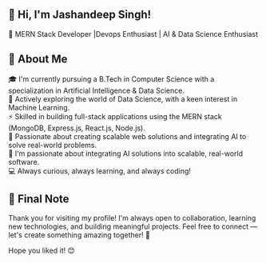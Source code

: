 ## 👋 Hi, I'm Jashandeep Singh!
🚀 MERN Stack Developer |Devops Enthusiast | AI & Data Science Enthusiast

## 💫 About Me
🎓 I'm currently pursuing a B.Tech in Computer Science with a specialization in Artificial Intelligence & Data Science.  
🌱 Actively exploring the world of Data Science, with a keen interest in Machine Learning.  
⚡ Skilled in building full-stack applications using the MERN stack (MongoDB, Express.js, React.js, Node.js).  
📝 Passionate about creating scalable web solutions and integrating AI to solve real-world problems.  
🧠 I'm passionate about integrating AI solutions into scalable, real-world software.  
💻 Always curious, always learning, and always coding!

## 🌟 Final Note
Thank you for visiting my profile!
I'm always open to collaboration, learning new technologies, and building meaningful projects.
Feel free to connect — let's create something amazing together! 🚀

Hope you liked it! 😊
